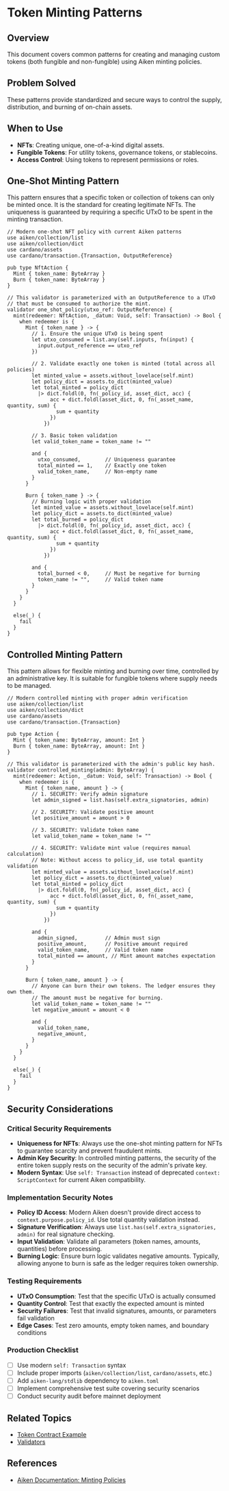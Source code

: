 # Token Minting Patterns

## Overview

This document covers common patterns for creating and managing custom tokens (both fungible and non-fungible) using Aiken minting policies.

## Problem Solved

These patterns provide standardized and secure ways to control the supply, distribution, and burning of on-chain assets.

## When to Use

- **NFTs**: Creating unique, one-of-a-kind digital assets.
- **Fungible Tokens**: For utility tokens, governance tokens, or stablecoins.
- **Access Control**: Using tokens to represent permissions or roles.

## One-Shot Minting Pattern

This pattern ensures that a specific token or collection of tokens can only be minted once. It is the standard for creating legitimate NFTs. The uniqueness is guaranteed by requiring a specific UTxO to be spent in the minting transaction.

```aiken
// Modern one-shot NFT policy with current Aiken patterns
use aiken/collection/list
use aiken/collection/dict
use cardano/assets
use cardano/transaction.{Transaction, OutputReference}

pub type NftAction {
  Mint { token_name: ByteArray }
  Burn { token_name: ByteArray }
}

// This validator is parameterized with an OutputReference to a UTxO
// that must be consumed to authorize the mint.
validator one_shot_policy(utxo_ref: OutputReference) {
  mint(redeemer: NftAction, _datum: Void, self: Transaction) -> Bool {
    when redeemer is {
      Mint { token_name } -> {
        // 1. Ensure the unique UTxO is being spent
        let utxo_consumed = list.any(self.inputs, fn(input) {
          input.output_reference == utxo_ref
        })

        // 2. Validate exactly one token is minted (total across all policies)
        let minted_value = assets.without_lovelace(self.mint)
        let policy_dict = assets.to_dict(minted_value)
        let total_minted = policy_dict
          |> dict.foldl(0, fn(_policy_id, asset_dict, acc) {
              acc + dict.foldl(asset_dict, 0, fn(_asset_name, quantity, sum) {
                sum + quantity
              })
            })

        // 3. Basic token validation
        let valid_token_name = token_name != ""

        and {
          utxo_consumed,        // Uniqueness guarantee
          total_minted == 1,    // Exactly one token
          valid_token_name,     // Non-empty name
        }
      }

      Burn { token_name } -> {
        // Burning logic with proper validation
        let minted_value = assets.without_lovelace(self.mint)
        let policy_dict = assets.to_dict(minted_value)
        let total_burned = policy_dict
          |> dict.foldl(0, fn(_policy_id, asset_dict, acc) {
              acc + dict.foldl(asset_dict, 0, fn(_asset_name, quantity, sum) {
                sum + quantity
              })
            })

        and {
          total_burned < 0,     // Must be negative for burning
          token_name != "",     // Valid token name
        }
      }
    }
  }

  else(_) {
    fail
  }
}
```

## Controlled Minting Pattern

This pattern allows for flexible minting and burning over time, controlled by an administrative key. It is suitable for fungible tokens where supply needs to be managed.

```aiken
// Modern controlled minting with proper admin verification
use aiken/collection/list
use aiken/collection/dict
use cardano/assets
use cardano/transaction.{Transaction}

pub type Action {
  Mint { token_name: ByteArray, amount: Int }
  Burn { token_name: ByteArray, amount: Int }
}

// This validator is parameterized with the admin's public key hash.
validator controlled_minting(admin: ByteArray) {
  mint(redeemer: Action, _datum: Void, self: Transaction) -> Bool {
    when redeemer is {
      Mint { token_name, amount } -> {
        // 1. SECURITY: Verify admin signature
        let admin_signed = list.has(self.extra_signatories, admin)

        // 2. SECURITY: Validate positive amount
        let positive_amount = amount > 0

        // 3. SECURITY: Validate token name
        let valid_token_name = token_name != ""

        // 4. SECURITY: Validate mint value (requires manual calculation)
        // Note: Without access to policy_id, use total quantity validation
        let minted_value = assets.without_lovelace(self.mint)
        let policy_dict = assets.to_dict(minted_value)
        let total_minted = policy_dict
          |> dict.foldl(0, fn(_policy_id, asset_dict, acc) {
              acc + dict.foldl(asset_dict, 0, fn(_asset_name, quantity, sum) {
                sum + quantity
              })
            })

        and {
          admin_signed,         // Admin must sign
          positive_amount,      // Positive amount required
          valid_token_name,     // Valid token name
          total_minted == amount, // Mint amount matches expectation
        }
      }

      Burn { token_name, amount } -> {
        // Anyone can burn their own tokens. The ledger ensures they own them.
        // The amount must be negative for burning.
        let valid_token_name = token_name != ""
        let negative_amount = amount < 0

        and {
          valid_token_name,
          negative_amount,
        }
      }
    }
  }

  else(_) {
    fail
  }
}
```

## Security Considerations

### **Critical Security Requirements**

- **Uniqueness for NFTs**: Always use the one-shot minting pattern for NFTs to guarantee scarcity and prevent fraudulent mints.
- **Admin Key Security**: In controlled minting patterns, the security of the entire token supply rests on the security of the admin's private key.
- **Modern Syntax**: Use `self: Transaction` instead of deprecated `context: ScriptContext` for current Aiken compatibility.

### **Implementation Security Notes**

- **Policy ID Access**: Modern Aiken doesn't provide direct access to `context.purpose.policy_id`. Use total quantity validation instead.
- **Signature Verification**: Always use `list.has(self.extra_signatories, admin)` for real signature checking.
- **Input Validation**: Validate all parameters (token names, amounts, quantities) before processing.
- **Burning Logic**: Ensure burn logic validates negative amounts. Typically, allowing anyone to burn is safe as the ledger requires token ownership.

### **Testing Requirements**

- **UTxO Consumption**: Test that the specific UTxO is actually consumed
- **Quantity Control**: Test that exactly the expected amount is minted
- **Security Failures**: Test that invalid signatures, amounts, or parameters fail validation
- **Edge Cases**: Test zero amounts, empty token names, and boundary conditions

### **Production Checklist**

- [ ] Use modern `self: Transaction` syntax
- [ ] Include proper imports (`aiken/collection/list`, `cardano/assets`, etc.)
- [ ] Add `aiken-lang/stdlib` dependency to `aiken.toml`
- [ ] Implement comprehensive test suite covering security scenarios
- [ ] Conduct security audit before mainnet deployment

## Related Topics

- [Token Contract Example](../code-examples/token-contract.md)
- [Validators](../language/validators.md)

## References

- [Aiken Documentation: Minting Policies](https://aiken-lang.org/fundamentals/minting-policies)
